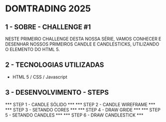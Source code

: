 # DOMTRADING 2025 



## 1 - SOBRE - CHALLENGE #1
NESTE PRIMEIRO CHALLENGE DESTA NOSSA SÉRIE, VAMOS CONHECER E DESENHAR NOSSOS PRIMEIROS CANDLE E CANDLESTICKS, UTILIZANDO O ELEMENTO <CANVAS> DO HTML 5.  

## 2 - TECNOLOGIAS UTILIZADAS
- HTML 5 /  CSS  /  Javascript




## 3 - DESENVOLVIMENTO - STEPS
*** STEP 1 - CANDLE SÓLIDO    ***
*** STEP 2 - CANDLE WIREFRAME ***
*** STEP 3 - SETANDO CORES    ***
*** STEP 4 - DRAW GRIDE       ***
*** STEP 5 - SETANDO CANDLES  ***
*** STEP 6 - DRAW CANDLESTICK ***

